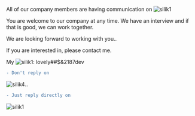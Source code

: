All of our company members are having communication on ![silik1](https://user-images.githubusercontent.com/77270695/123692311-8571ce00-d80b-11eb-9f68-9c9b91f98c6b.jpg)

You are welcome to our company at any time. 
We have an interview and if that is good, we can work together.

We are looking forward to working with you..

If you are interested in, please contact me.

My ![silik1](https://user-images.githubusercontent.com/77270695/123692311-8571ce00-d80b-11eb-9f68-9c9b91f98c6b.jpg):      lovely##$&2187dev


```diff
- Don't reply on
```
![silik4](https://user-images.githubusercontent.com/77270695/123695878-f31ff900-d80f-11eb-8c16-758b7181099a.jpg)..
```diff
- Just reply directly on 
```
![silik1](https://user-images.githubusercontent.com/77270695/123695943-07fc8c80-d810-11eb-86d6-a9b594a502b8.jpg)


